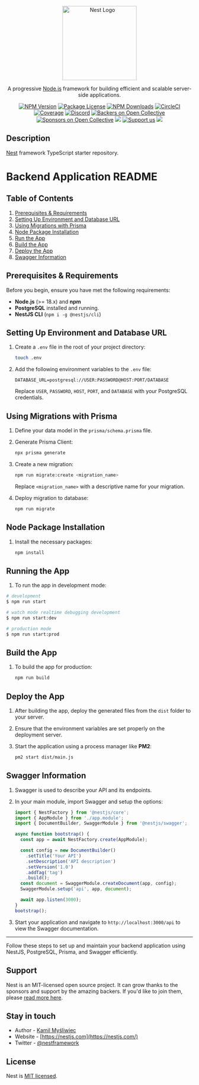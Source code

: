 <p align="center">
  <a href="http://nestjs.com/" target="blank"><img src="https://nestjs.com/img/logo-small.svg" width="200" alt="Nest Logo" /></a>
</p>

[circleci-image]: https://img.shields.io/circleci/build/github/nestjs/nest/master?token=abc123def456
[circleci-url]: https://circleci.com/gh/nestjs/nest

  <p align="center">A progressive <a href="http://nodejs.org" target="_blank">Node.js</a> framework for building efficient and scalable server-side applications.</p>
    <p align="center">
<a href="https://www.npmjs.com/~nestjscore" target="_blank"><img src="https://img.shields.io/npm/v/@nestjs/core.svg" alt="NPM Version" /></a>
<a href="https://www.npmjs.com/~nestjscore" target="_blank"><img src="https://img.shields.io/npm/l/@nestjs/core.svg" alt="Package License" /></a>
<a href="https://www.npmjs.com/~nestjscore" target="_blank"><img src="https://img.shields.io/npm/dm/@nestjs/common.svg" alt="NPM Downloads" /></a>
<a href="https://circleci.com/gh/nestjs/nest" target="_blank"><img src="https://img.shields.io/circleci/build/github/nestjs/nest/master" alt="CircleCI" /></a>
<a href="https://coveralls.io/github/nestjs/nest?branch=master" target="_blank"><img src="https://coveralls.io/repos/github/nestjs/nest/badge.svg?branch=master#9" alt="Coverage" /></a>
<a href="https://discord.gg/G7Qnnhy" target="_blank"><img src="https://img.shields.io/badge/discord-online-brightgreen.svg" alt="Discord"/></a>
<a href="https://opencollective.com/nest#backer" target="_blank"><img src="https://opencollective.com/nest/backers/badge.svg" alt="Backers on Open Collective" /></a>
<a href="https://opencollective.com/nest#sponsor" target="_blank"><img src="https://opencollective.com/nest/sponsors/badge.svg" alt="Sponsors on Open Collective" /></a>
  <a href="https://paypal.me/kamilmysliwiec" target="_blank"><img src="https://img.shields.io/badge/Donate-PayPal-ff3f59.svg"/></a>
    <a href="https://opencollective.com/nest#sponsor"  target="_blank"><img src="https://img.shields.io/badge/Support%20us-Open%20Collective-41B883.svg" alt="Support us"></a>
  <a href="https://twitter.com/nestframework" target="_blank"><img src="https://img.shields.io/twitter/follow/nestframework.svg?style=social&label=Follow"></a>
</p>
  <!--[![Backers on Open Collective](https://opencollective.com/nest/backers/badge.svg)](https://opencollective.com/nest#backer)
  [![Sponsors on Open Collective](https://opencollective.com/nest/sponsors/badge.svg)](https://opencollective.com/nest#sponsor)-->

## Description

[Nest](https://github.com/nestjs/nest) framework TypeScript starter repository.

# Backend Application README

## Table of Contents
1. [Prerequisites & Requirements](#prerequisites--requirements)
2. [Setting Up Environment and Database URL](#setting-up-environment-and-database-url)
3. [Using Migrations with Prisma](#using-migrations-with-prisma)
4. [Node Package Installation](#node-package-installation)
5. [Run the App](#run-the-app)
6. [Build the App](#build-the-app)
7. [Deploy the App](#deploy-the-app)
8. [Swagger Information](#swagger-information)

## Prerequisites & Requirements

Before you begin, ensure you have met the following requirements:
- **Node.js** (>= 18.x) and **npm**
- **PostgreSQL** installed and running.
- **NestJS CLI** (`npm i -g @nestjs/cli`)

## Setting Up Environment and Database URL

1. Create a `.env` file in the root of your project directory:

    ```bash
    touch .env
    ```

2. Add the following environment variables to the `.env` file:

    ```plaintext
    DATABASE_URL=postgresql://USER:PASSWORD@HOST:PORT/DATABASE
    ```
    Replace `USER`, `PASSWORD`, `HOST`, `PORT`, and `DATABASE` with your PostgreSQL credentials.

## Using Migrations with Prisma

1. Define your data model in the `prisma/schema.prisma` file.

2. Generate Prisma Client:

    ```bash
	npx prisma generate
    ```

3. Create a new migration:

    ```bash
    npm run migrate:create <migration_name>
    ```

    Replace `<migration_name>` with a descriptive name for your migration.

4. Deploy migration to database:
	```bash
	npm run migrate
	```

## Node Package Installation

1. Install the necessary packages:

    ```bash
    npm install
    ```

## Running the App

1. To run the app in development mode:

```bash
# development
$ npm run start

# watch mode realtime debugging development
$ npm run start:dev

# production mode
$ npm run start:prod
```

## Build the App

1. To build the app for production:

    ```bash
    npm run build
    ```

## Deploy the App

1. After building the app, deploy the generated files from the `dist` folder to your server.
2. Ensure that the environment variables are set properly on the deployment server.

3. Start the application using a process manager like **PM2**:

    ```bash
    pm2 start dist/main.js
    ```

## Swagger Information

1. Swagger is used to describe your API and its endpoints.
2. In your main module, import Swagger and setup the options:

    ```typescript
    import { NestFactory } from '@nestjs/core';
    import { AppModule } from './app.module';
    import { DocumentBuilder, SwaggerModule } from '@nestjs/swagger';

    async function bootstrap() {
      const app = await NestFactory.create(AppModule);

      const config = new DocumentBuilder()
        .setTitle('Your API')
        .setDescription('API description')
        .setVersion('1.0')
        .addTag('tag')
        .build();
      const document = SwaggerModule.createDocument(app, config);
      SwaggerModule.setup('api', app, document);

      await app.listen(3000);
    }
    bootstrap();
    ```
3. Start your application and navigate to `http://localhost:3000/api` to view the Swagger documentation.

---

Follow these steps to set up and maintain your backend application using NestJS, PostgreSQL, Prisma, and Swagger efficiently.


## Support

Nest is an MIT-licensed open source project. It can grow thanks to the sponsors and support by the amazing backers. If you'd like to join them, please [read more here](https://docs.nestjs.com/support).

## Stay in touch

- Author - [Kamil Myśliwiec](https://kamilmysliwiec.com)
- Website - [https://nestjs.com](https://nestjs.com/)
- Twitter - [@nestframework](https://twitter.com/nestframework)

## License

Nest is [MIT licensed](LICENSE).
